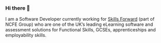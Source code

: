 ### Hi there 👋

I am a Software Developer currently working for <a href="https://www.skillsforward.co.uk/">Skills Forward</a> (part of NCFE Group) who are one of the UK’s leading eLearning software and assessment solutions for Functional Skills, GCSEs, apprenticeships and employability skills.
